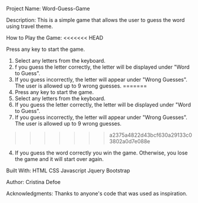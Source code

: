 Project Name: Word-Guess-Game

Description: This is a simple game that allows the user to guess the word using travel theme.

How to Play the Game:
<<<<<<< HEAD

Press any key to start the game.
1. Select any letters from the keyboard.
2. f you guess the letter correctly, the letter will be displayed under "Word to Guess".
3. If you guess incorrectly, the letter will appear under "Wrong Guesses". The user is allowed up to 9 wrong guesses.
=======
1. Press any key to start the game.
2. Select any letters from the keyboard. 
3. If you guess the letter correctly, the letter will be displayed under "Word to Guess". 
4. If you guess incorrectly, the letter will appear under "Wrong Guesses". The user is allowed up to 9 wrong guesses.
>>>>>>> a2375a4822d43bcf630a29133c03802a0d7e088e
4. If you guess the word correctly you win the game. Otherwise, you lose the game and it will start over again.

Built With: 
HTML 
CSS 
Javascript 
Jquery 
Bootstrap

Author: Cristina Defoe

Acknowledgments: Thanks to anyone's code that was used as inspiration.
